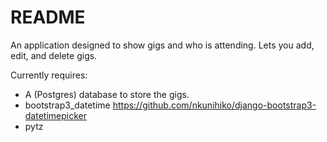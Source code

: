 # README #

An application designed to show gigs and who is attending. Lets you add, edit, and delete gigs.

Currently requires:

- A (Postgres) database to store the gigs.
- bootstrap3_datetime https://github.com/nkunihiko/django-bootstrap3-datetimepicker
- pytz